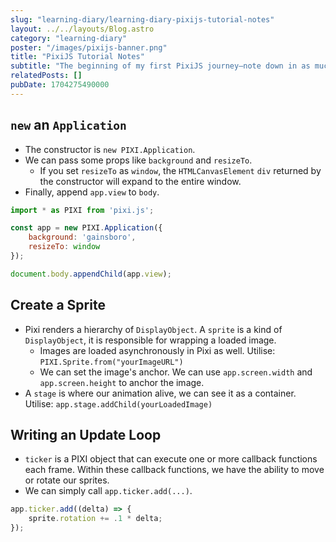 ```yaml
---
slug: "learning-diary/learning-diary-pixijs-tutorial-notes"
layout: ../../layouts/Blog.astro
category: "learning-diary"
poster: "/images/pixijs-banner.png"
title: "PixiJS Tutorial Notes"
subtitle: "The beginning of my first PixiJS journey—note down in as much detail as possible what I have observed."
relatedPosts: []
pubDate: 1704275490000
---
```

## ``new`` an ``Application``
- The constructor is `new PIXI.Application`.
- We can pass some props like `background` and `resizeTo`.
    - If you set `resizeTo` as `window`, the `HTMLCanvasElement` `div` returned by the constructor will expand to the entire window.
- Finally, append `app.view` to `body`.

```js
import * as PIXI from 'pixi.js';

const app = new PIXI.Application({
    background: 'gainsboro',
    resizeTo: window
});

document.body.appendChild(app.view);
```

## Create a Sprite
- Pixi renders a hierarchy of `DisplayObject`. A `sprite` is a kind of `DisplayObject`, it is responsible for wrapping a loaded image. 
    -  Images are loaded asynchronously in Pixi as well. Utilise: `PIXI.Sprite.from("yourImageURL")`
    - We can set the image's anchor. We can use `app.screen.width` and `app.screen.height` to anchor the image.
- A `stage` is where our animation alive, we can see it as a container. Utilise: `app.stage.addChild(yourLoadedImage)`

## Writing an Update Loop
- `ticker` is a PIXI object that can execute one or more callback functions each frame. Within these callback functions, we have the ability to move or rotate our sprites.
- We can simply call `app.ticker.add(...)`.

```js
app.ticker.add((delta) => {
    sprite.rotation += .1 * delta;
});
```